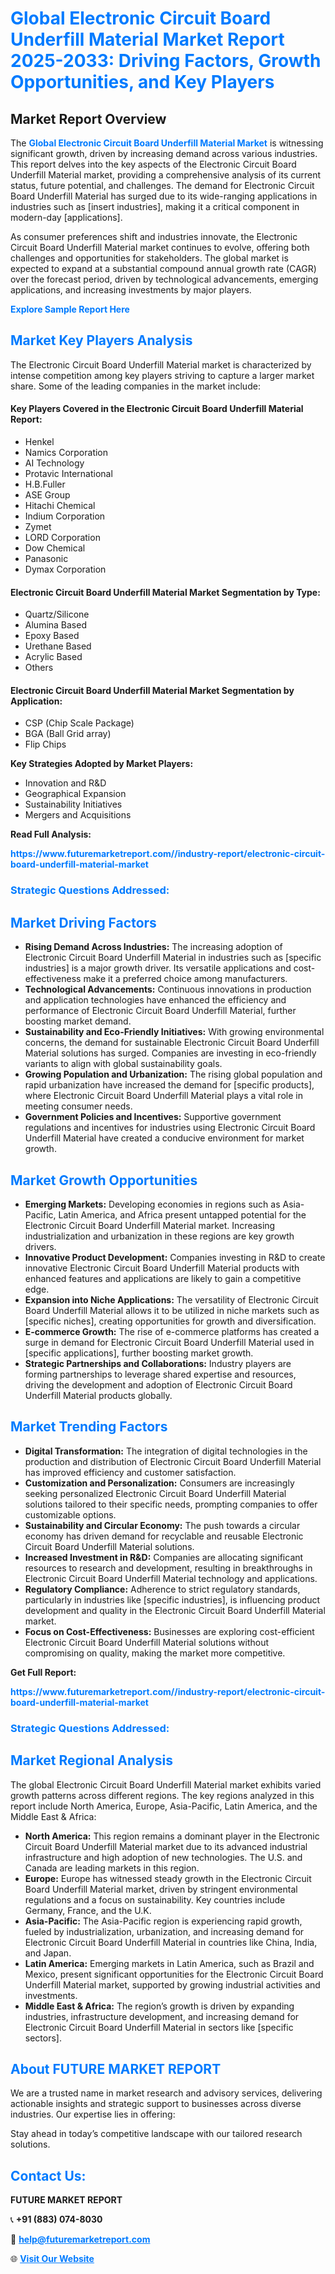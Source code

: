 <h1 style="color: #007BFF;">Global Electronic Circuit Board Underfill Material Market Report 2025-2033: Driving Factors, Growth Opportunities, and Key Players</h1>

<section id="overview">
<h2>Market Report Overview</h2>
<p>The <a href="https://www.futuremarketreport.com//industry-report/electronic-circuit-board-underfill-material-market" style="color: #007BFF; text-decoration: none;"><strong>Global Electronic Circuit Board Underfill Material Market</strong></a> is witnessing significant growth, driven by increasing demand across various industries. This report delves into the key aspects of the Electronic Circuit Board Underfill Material market, providing a comprehensive analysis of its current status, future potential, and challenges. The demand for Electronic Circuit Board Underfill Material has surged due to its wide-ranging applications in industries such as [insert industries], making it a critical component in modern-day [applications].</p>
<p>As consumer preferences shift and industries innovate, the Electronic Circuit Board Underfill Material market continues to evolve, offering both challenges and opportunities for stakeholders. The global market is expected to expand at a substantial compound annual growth rate (CAGR) over the forecast period, driven by technological advancements, emerging applications, and increasing investments by major players.</p>
</section>

<section id="overview">
<p><a href="https://www.futuremarketreport.com//request-sample/reportId=87789" style="color: #007BFF; text-decoration: none;"><strong>Explore Sample Report Here</strong></a></p>
</section>

<section id="key-players">
<h2 style="color: #007BFF;">Market Key Players Analysis</h2>
<p>The Electronic Circuit Board Underfill Material market is characterized by intense competition among key players striving to capture a larger market share. Some of the leading companies in the market include:</p>
<h4>Key Players Covered in the Electronic Circuit Board Underfill Material Report:</h4>
<ul><li>Henkel</li><li>Namics Corporation</li><li>AI Technology</li><li>Protavic International</li><li>H.B.Fuller</li><li>ASE Group</li><li>Hitachi Chemical</li><li>Indium Corporation</li><li>Zymet</li><li>LORD Corporation</li><li>Dow Chemical</li><li>Panasonic</li><li>Dymax Corporation</li></ul>
<h4>Electronic Circuit Board Underfill Material Market Segmentation by Type:</h4>
<ul><li>Quartz/Silicone</li><li>Alumina Based</li><li>Epoxy Based</li><li>Urethane Based</li><li>Acrylic Based</li><li>Others</li></ul>

<h4>Electronic Circuit Board Underfill Material Market Segmentation by Application:</h4>
<ul><li>CSP (Chip Scale Package)</li><li>BGA (Ball Grid array)</li><li>Flip Chips</li></ul>
<p><strong>Key Strategies Adopted by Market Players:</strong></p>
<ul>
<li>Innovation and R&D</li>
<li>Geographical Expansion</li>
<li>Sustainability Initiatives</li>
<li>Mergers and Acquisitions</li>
</ul>
</section>

<section>
<p><strong>Read Full Analysis: </strong></p><a href="https://www.futuremarketreport.com//industry-report/electronic-circuit-board-underfill-material-market" style="color: #007BFF; text-decoration: none;"><strong>https://www.futuremarketreport.com//industry-report/electronic-circuit-board-underfill-material-market</strong></a>
<h3 style="color: #007BFF;">Strategic Questions Addressed:</h3>
</section>

<section id="driving-factors">
<h2 style="color: #007BFF;">Market Driving Factors</h2>
<ul>
<li><strong>Rising Demand Across Industries:</strong> The increasing adoption of Electronic Circuit Board Underfill Material in industries such as [specific industries] is a major growth driver. Its versatile applications and cost-effectiveness make it a preferred choice among manufacturers.</li>
<li><strong>Technological Advancements:</strong> Continuous innovations in production and application technologies have enhanced the efficiency and performance of Electronic Circuit Board Underfill Material, further boosting market demand.</li>
<li><strong>Sustainability and Eco-Friendly Initiatives:</strong> With growing environmental concerns, the demand for sustainable Electronic Circuit Board Underfill Material solutions has surged. Companies are investing in eco-friendly variants to align with global sustainability goals.</li>
<li><strong>Growing Population and Urbanization:</strong> The rising global population and rapid urbanization have increased the demand for [specific products], where Electronic Circuit Board Underfill Material plays a vital role in meeting consumer needs.</li>
<li><strong>Government Policies and Incentives:</strong> Supportive government regulations and incentives for industries using Electronic Circuit Board Underfill Material have created a conducive environment for market growth.</li>
</ul>
</section>

<section id="growth-opportunities">
<h2 style="color: #007BFF;">Market Growth Opportunities</h2>
<ul>
<li><strong>Emerging Markets:</strong> Developing economies in regions such as Asia-Pacific, Latin America, and Africa present untapped potential for the Electronic Circuit Board Underfill Material market. Increasing industrialization and urbanization in these regions are key growth drivers.</li>
<li><strong>Innovative Product Development:</strong> Companies investing in R&D to create innovative Electronic Circuit Board Underfill Material products with enhanced features and applications are likely to gain a competitive edge.</li>
<li><strong>Expansion into Niche Applications:</strong> The versatility of Electronic Circuit Board Underfill Material allows it to be utilized in niche markets such as [specific niches], creating opportunities for growth and diversification.</li>
<li><strong>E-commerce Growth:</strong> The rise of e-commerce platforms has created a surge in demand for Electronic Circuit Board Underfill Material used in [specific applications], further boosting market growth.</li>
<li><strong>Strategic Partnerships and Collaborations:</strong> Industry players are forming partnerships to leverage shared expertise and resources, driving the development and adoption of Electronic Circuit Board Underfill Material products globally.</li>
</ul>
</section>

<section id="trending-factors">
<h2 style="color: #007BFF;">Market Trending Factors</h2>
<ul>
<li><strong>Digital Transformation:</strong> The integration of digital technologies in the production and distribution of Electronic Circuit Board Underfill Material has improved efficiency and customer satisfaction.</li>
<li><strong>Customization and Personalization:</strong> Consumers are increasingly seeking personalized Electronic Circuit Board Underfill Material solutions tailored to their specific needs, prompting companies to offer customizable options.</li>
<li><strong>Sustainability and Circular Economy:</strong> The push towards a circular economy has driven demand for recyclable and reusable Electronic Circuit Board Underfill Material solutions.</li>
<li><strong>Increased Investment in R&D:</strong> Companies are allocating significant resources to research and development, resulting in breakthroughs in Electronic Circuit Board Underfill Material technology and applications.</li>
<li><strong>Regulatory Compliance:</strong> Adherence to strict regulatory standards, particularly in industries like [specific industries], is influencing product development and quality in the Electronic Circuit Board Underfill Material market.</li>
<li><strong>Focus on Cost-Effectiveness:</strong> Businesses are exploring cost-efficient Electronic Circuit Board Underfill Material solutions without compromising on quality, making the market more competitive.</li>
</ul>
</section>

<section>
<p><strong>Get Full Report: </strong></p><a href="https://www.futuremarketreport.com//industry-report/electronic-circuit-board-underfill-material-market" style="color: #007BFF; text-decoration: none;"><strong>https://www.futuremarketreport.com//industry-report/electronic-circuit-board-underfill-material-market</strong></a>
<h3 style="color: #007BFF;">Strategic Questions Addressed:</h3>
</section>


<section id="regional-analysis">
<h2 style="color: #007BFF;">Market Regional Analysis</h2>
<p>The global Electronic Circuit Board Underfill Material market exhibits varied growth patterns across different regions. The key regions analyzed in this report include North America, Europe, Asia-Pacific, Latin America, and the Middle East & Africa:</p>
<ul>
<li><strong>North America:</strong> This region remains a dominant player in the Electronic Circuit Board Underfill Material market due to its advanced industrial infrastructure and high adoption of new technologies. The U.S. and Canada are leading markets in this region.</li>
<li><strong>Europe:</strong> Europe has witnessed steady growth in the Electronic Circuit Board Underfill Material market, driven by stringent environmental regulations and a focus on sustainability. Key countries include Germany, France, and the U.K.</li>
<li><strong>Asia-Pacific:</strong> The Asia-Pacific region is experiencing rapid growth, fueled by industrialization, urbanization, and increasing demand for Electronic Circuit Board Underfill Material in countries like China, India, and Japan.</li>
<li><strong>Latin America:</strong> Emerging markets in Latin America, such as Brazil and Mexico, present significant opportunities for the Electronic Circuit Board Underfill Material market, supported by growing industrial activities and investments.</li>
<li><strong>Middle East & Africa:</strong> The region’s growth is driven by expanding industries, infrastructure development, and increasing demand for Electronic Circuit Board Underfill Material in sectors like [specific sectors].</li>
</ul>
</section>

<footer>
<h2 style="color: #007BFF;">About FUTURE MARKET REPORT</h2>
<p>We are a trusted name in market research and advisory services, delivering actionable insights and strategic support to businesses across diverse industries. Our expertise lies in offering:</p>

<p>Stay ahead in today’s competitive landscape with our tailored research solutions.</p>

<h2 style="color: #007BFF;">Contact Us:</h2>
<p><strong>FUTURE MARKET REPORT</strong></p>
<p>📞 <strong>+91 (883) 074-8030</strong></p>
<p>📧 <strong><a href="mailto:help@futuremarketreport.com" style="color: #007BFF;">help@futuremarketreport.com</a></strong></p>
<p>🌐 <strong><a href="https://www.futuremarketreport.com/" style="color: #007BFF;">Visit Our Website</a></strong></p>
</footer>